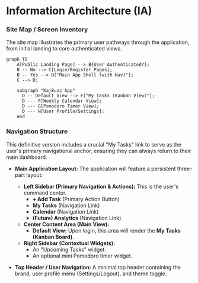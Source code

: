 # Information Architecture (IA)

### Site Map / Screen Inventory

The site map illustrates the primary user pathways through the application, from initial landing to core authenticated views.

```mermaid
graph TD
    A[Public Landing Page] --> B{User Authenticated?};
    B -- No --> C[Login/Register Pages];
    B -- Yes --> D["Main App Shell (with Nav)"];
    C --> D;

    subgraph "KajBuzz App"
      D -- Default View --> E["My Tasks (Kanban View)"];
      D --- F[Weekly Calendar View];
      D --- G[Pomodoro Timer View];
      D --- H[User Profile/Settings];
    end
```

### Navigation Structure

This definitive version includes a crucial "My Tasks" link to serve as the user's primary navigational anchor, ensuring they can always return to their main dashboard.

*   **Main Application Layout:** The application will feature a persistent three-part layout:
    *   **Left Sidebar (Primary Navigation & Actions):** This is the user's command center.
        *   **+ Add Task** (Primary Action Button)
        *   **My Tasks** (Navigation Link)
        *   **Calendar** (Navigation Link)
        *   **(Future) Analytics** (Navigation Link)
    *   **Center Content Area (Main View):**
        *   **Default View:** Upon login, this area will render the **My Tasks (Kanban Board)**.
    *   **Right Sidebar (Contextual Widgets):**
        *   An "Upcoming Tasks" widget.
        *   An optional mini Pomodoro timer widget.

*   **Top Header / User Navigation:** A minimal top header containing the brand, user profile menu (Settings/Logout), and theme toggle.

